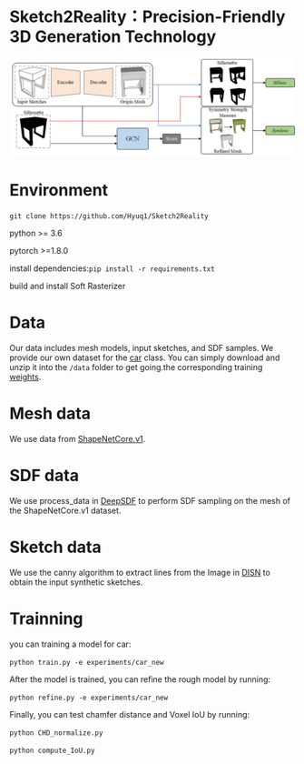 # Sketch2Reality：Precision-Friendly 3D Generation Technology
![image](https://github.com/Hyuq1/Sketch2Reality/blob/main/img/network.png)
# Environment
`git clone https://github.com/Hyuq1/Sketch2Reality`

python >= 3.6

pytorch >=1.8.0

install dependencies:`pip install -r requirements.txt`

build and install Soft Rasterizer
# Data
Our data includes mesh models, input sketches, and SDF samples.
We provide our own dataset for the [car](https://github.com/Hyuq1/Sketch2Reality/edit/main/README.md) class. You can simply download and unzip it into the `/data` folder to get going.the corresponding training [weights]().
# Mesh data
We use data from [ShapeNetCore.v1](https://shapenet.org/).

# SDF data
We use process_data in [DeepSDF](https://github.com/facebookresearch/DeepSDF) to perform SDF sampling on the mesh of the ShapeNetCore.v1 dataset.

# Sketch data
We use the canny algorithm to extract lines from the Image in [DISN](https://github.com/laughtervv/DISN) to obtain the input synthetic sketches.

# Trainning
you can training a model for car:

`python train.py -e experiments/car_new`

After the model is trained, you can refine the rough model by running:

`python refine.py -e experiments/car_new`

Finally, you can test chamfer distance and Voxel IoU by running:

`python CHD_normalize.py`

`python compute_IoU.py`
